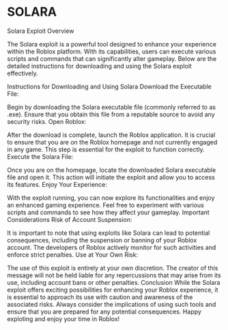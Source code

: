 # SOLARA

Solara Exploit Overview

The Solara exploit is a powerful tool designed to enhance your experience within the Roblox platform. With its capabilities, users can execute various scripts and commands that can significantly alter gameplay. Below are the detailed instructions for downloading and using the Solara exploit effectively.

Instructions for Downloading and Using Solara
Download the Executable File:

Begin by downloading the Solara executable file (commonly referred to as .exe). Ensure that you obtain this file from a reputable source to avoid any security risks.
Open Roblox:

After the download is complete, launch the Roblox application. It is crucial to ensure that you are on the Roblox homepage and not currently engaged in any game. This step is essential for the exploit to function correctly.
Execute the Solara File:

Once you are on the homepage, locate the downloaded Solara executable file and open it. This action will initiate the exploit and allow you to access its features.
Enjoy Your Experience:

With the exploit running, you can now explore its functionalities and enjoy an enhanced gaming experience. Feel free to experiment with various scripts and commands to see how they affect your gameplay.
Important Considerations
Risk of Account Suspension:

It is important to note that using exploits like Solara can lead to potential consequences, including the suspension or banning of your Roblox account. The developers of Roblox actively monitor for such activities and enforce strict penalties.
Use at Your Own Risk:

The use of this exploit is entirely at your own discretion. The creator of this message will not be held liable for any repercussions that may arise from its use, including account bans or other penalties.
Conclusion
While the Solara exploit offers exciting possibilities for enhancing your Roblox experience, it is essential to approach its use with caution and awareness of the associated risks. Always consider the implications of using such tools and ensure that you are prepared for any potential consequences. Happy exploting and enjoy your time in Roblox!
